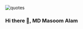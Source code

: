 ![quotes](https://user-images.githubusercontent.com/101356833/231597375-a79df49e-33fc-4b4e-a2e8-86116b10f919.jpg)

### Hi there 👋, MD Masoom Alam

<!--
**way2masoom/way2masoom** is a ✨ _special_ ✨ repository because its `README.md` (this file) appears on your GitHub profile.

Here are some ideas to get you started:

- 🔭 I’m currently working on ...
- 🌱 I’m currently learning ...
- 👯 I’m looking to collaborate on ...
- 🤔 I’m looking for help with ...
- 💬 Ask me about ...
- 📫 How to reach me: ...
- 😄 Pronouns: ...
- ⚡ Fun fact: ...
-->
